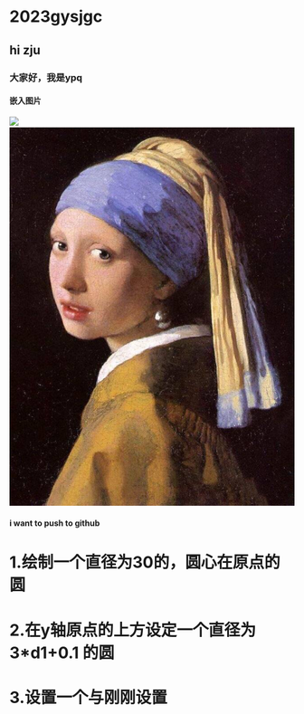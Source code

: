 # 2023gysjgc
## hi zju
### 大家好，我是ypq
#### 嵌入图片
![](https://gimg3.baidu.com/topone/src=https%3A%2F%2Fbkimg.cdn.bcebos.com%2Fpic%2Fcb8065380cd7912397dd9911b4664e82b2b7d0a22a0e%3Fx-bce-process%3Dimage%2Fresize%2Cm_pad%2Cw_348%2Ch_348%2Ccolor_ffffff&refer=http%3A%2F%2Fwww.baidu.com&app=2011&size=f200,200&n=0&g=0n&er=404&q=75&fmt=auto&maxorilen2heic=2000000?sec=1696006800&t=9e25bbf7e9a790ba1c0e438063cc014e)
![](img/AA55457EF5FB4123D0ED0D4C766BE3BB.jpg)
#### i want to push to github

# 1.绘制一个直径为30的，圆心在原点的圆

# 2.在y轴原点的上方设定一个直径为 3*d1+0.1 的圆
# 3.设置一个与刚刚设置
